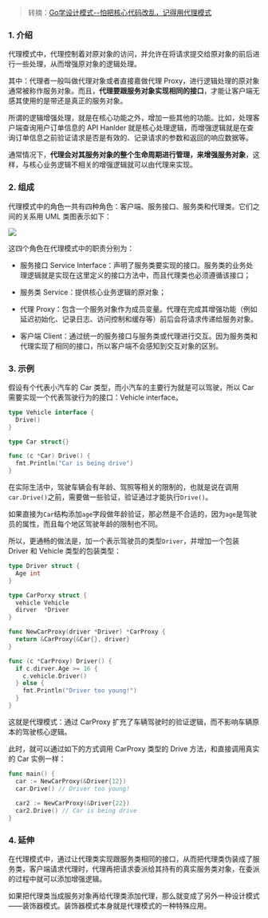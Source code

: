 > 转摘：[Go学设计模式--怕把核心代码改乱，记得用代理模式](https://mp.weixin.qq.com/s/FTXkgxkUzsHMIspCK60G4w)

### 1. 介绍

代理模式中，代理控制着对原对象的访问，并允许在将请求提交给原对象的前后进行一些处理，从而增强原对象的逻辑处理。

其中：代理者一般叫做代理对象或者直接嘉做代理 Proxy，进行逻辑处理的原对象通常被称作服务对象。而且，**代理要跟服务对象实现相同的接口**，才能让客户端无感其使用的是带还是真正的服务对象。

所谓的逻辑增强处理，就是在核心功能之外，增加一些其他的功能。比如，处理客户端查询用户订单信息的 API Hanlder 就是核心处理逻辑，而增强逻辑就是在查询订单信息之前验证请求是否是有效的、记录请求的参数和返回的响应数据等。

通常情况下，**代理会对其服务对象的整个生命周期进行管理，来增强服务对象**，这样，与核心业务逻辑不相关的增强逻辑就可以由代理来实现。

### 2. 组成

代理模式中的角色一共有四种角色：客户端、服务接口、服务类和代理类。它们之间的关系用 UML 类图表示如下：

![](https://cnd.qiniu.lin07ux.cn/markdown/1672654142)

这四个角色在代理模式中的职责分别为：

* 服务接口 Service Interface：声明了服务类要实现的接口。服务类的业务处理逻辑就是实现在这里定义的接口方法中，而且代理类也必须遵循该接口；

* 服务类 Service：提供核心业务逻辑的原对象；

* 代理 Proxy：包含一个服务对象作为成员变量。代理在完成其增强功能（例如延迟初始化、记录日志、访问控制和缓存等）前后会将请求传递给服务对象。

* 客户端 Client：通过统一的服务接口与服务类或代理进行交互。因为服务类和代理实现了相同的接口，所以客户端不会感知到交互对象的区别。

### 3. 示例

假设有个代表小汽车的 Car 类型，而小汽车的主要行为就是可以驾驶，所以 Car 需要实现一个代表驾驶行为的接口：Vehicle interface。

```go
type Vehicle interface {
  Drive()
}

type Car struct{}

func (c *Car) Drive() {
  fmt.Println("Car is being drive")
}
```

在实际生活中，驾驶车辆会有年龄、驾照等相关的限制的，也就是说在调用`car.Drive()`之前，需要做一些验证，验证通过才能执行`Drive()`。

如果直接为`Car`结构添加`age`字段做年龄验证，那必然是不合适的，因为`age`是驾驶员的属性，而且每个地区驾驶年龄的限制也不同。

所以，更通畅的做法是，加一个表示驾驶员的类型`Driver`，并增加一个包装 Driver 和 Vehicle 类型的包装类型：

```go
type Driver struct {
  Age int
}

type CarPorxy struct {
  vehicle Vehicle
  dirver  *Driver
}

func NewCarProxy(driver *Driver) *CarProxy {
  return &CarProxy{&Car{}, driver}
}

func (c *CarProxy) Driver() {
  if c.dirver.Age >= 16 {
    c.vehicle.Driver()
  } else {
    fmt.Println("Driver too young!")
  }
}
```

这就是代理模式：通过 CarProxy 扩充了车辆驾驶时的验证逻辑，而不影响车辆原本的驾驶核心逻辑。

此时，就可以通过如下的方式调用 CarProxy 类型的 Drive 方法，和直接调用真实的 Car 实例一样：

```go
func main() {
  car := NewCarProxy(&Driver{12})
  car.Drive() // Driver too young!
  
  car2 := NewCarProxy(&Driver{22})
  car2.Drive() // Car is being drive
}
```

### 4. 延伸

在代理模式中，通过让代理类实现跟服务类相同的接口，从而把代理类伪装成了服务类，客户端请求代理时，代理再把请求委派给其持有的真实服务类对象，在委派的过程中就可以添加增强逻辑。

如果把代理类当成服务对象再给代理类添加代理，那么就变成了另外一种设计模式——装饰器模式。装饰器模式本身就是代理模式的一种特殊应用。

